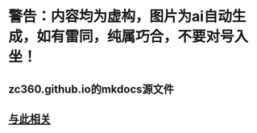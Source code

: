 # 警告：内容均为虚构，图片为ai自动生成，如有雷同，纯属巧合，不要对号入坐！
## zc360.github.io的mkdocs源文件
## [与此相关](https://github.com/zc360/zc360.github.io)
